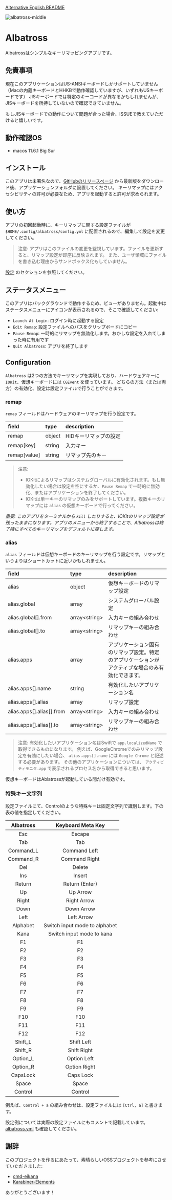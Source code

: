 [Alternative English README](https://github.com/ysugimoto/Albatross/blob/master/README.md)

![albatross-middle](https://user-images.githubusercontent.com/1000401/151051494-eba3d68b-fc0e-49bf-a769-8f5bd9eade7b.png)

# Albatross

Albatrossはシンプルなキーリマッピングアプリです。

## 免責事項

現在このアプリケーションはUS-ANSIキーボードしかサポートしていません（Macの内蔵キーボードとHHKBで動作確認していますが、いずれもUSキーボードです）
JISキーボードでは特定のキーコードが異なるかもしれませんが、JISキーボードを所持していないので確認できていません。

もしJISキーボードでの動作について問題が合った場合、ISSUEで教えていただけると嬉しいです。

## 動作確認OS

- macos 11.6.1 Big Sur

## インストール

このアプリは未署名なので、[GitHubのリリースページ](https://github.com/ysugimoto/Albatross/releases) から最新版をダウンロード後、アプリケーションフォルダに設置してください。
キーリマップにはアクセシビリティの許可が必要なため、アプリを起動すると許可が求められます。

## 使い方

アプリの初回起動時に、キーリマップに関する設定ファイルが `$HOME/.config/albatross/config.yml` に配置されるので、編集して設定を変更してください。

> 注意:
> アプリはこのファイルの変更を監視しています。ファイルを更新すると、リマップ設定が即座に反映されます。
> また、ユーザ領域にファイルを書き込む理由からサンドボックス化もしていません。

[設定](#設定) のセクションを参照してください。

## ステータスメニュー

このアプリはバックグラウンドで動作するため、ビューがありません。起動中はステータスメニューにアイコンが表示されるので、そこで確認してください:

- `Launch At Login`: ログイン時に起動する設定
- `Edit Remap`: 設定ファイルへのパスをクリップボードにコピー
- `Pause Remap`: 一時的にリマップを無効化します。おかしな設定を入れてしまった時に有用です
- `Quit Albatross`: アプリを終了します

## Configuration

`Albatross` は2つの方法でキーリマップを実現しており、ハードウェアキーに `IOKit`、仮想キーボードには `CGEvent` を使っています。
どちらの方法（または両方）の有効化、設定は設定ファイルで行うことができます。

### remap

`remap` フィールドはハードウェアのキーリマップを行う設定です。

| field        | type   | description           |
|:-------------|:-------|:----------------------|
| remap        | object | HIDキーリマップの設定 |
| remap[key]   | string | 入力キー              |
| remap[value] | string | リマップ先のキー      |

> 注意:
> - IOKitによるリマップはシステムグローバルに有効化されます。もし無効化したい場合は設定を空にするか、`Pause Remap` で一時的に無効化、またはアプリケーションを終了してください。
> - IOKitは単一キーのリマップのみをサポートしています。複数キーのリマップには `alias` の仮想キーボードで行ってください。

*重要: このアプリをターミナルから `kill` したりすると、IOKitのリマップ設定が残ったままになります。アプリのメニューから終了することで、Albatrossは終了時にすべてのキーリマップをデフォルトに戻します。*

### alias

`alias` フィールドは仮想キーボードのキーリマップを行う設定です。リマップというよりはショートカットに近いかもしれません。

| field                     | type                | description                                                                                     |
|:--------------------------|:--------------------|:------------------------------------------------------------------------------------------------|
| alias                     | object              | 仮想キーボードのリマップ設定                                                                    |
| alias.global              | array               | システムグローバル設定                                                                          |
| alias.global[].from       | array&lt;string&gt; | 入力キーの組み合わせ                                                                            |
| alias.global[].to         | array&lt;string&gt; | リマップキーの組み合わせ                                                                        |
| alias.apps                | array               | アプリケーション固有のリマップ設定。特定のアプリケーションがアクティブな場合のみ有効化できます。|
| alias.apps[].name         | string              | 有効化したいアプリケーション名                                                                  |
| alias.apps[].alias        | array               | リマップ設定                                                                                    |
| alias.apps[].alias[].from | array&lt;string&gt; | 入力キーの組み合わせ                                                                            |
| alias.apps[].alias[].to   | array&lt;string&gt; | リマップキーの組み合わせ                                                                        |

> 注意:
> 有効化したいアプリケーション名はSwiftで `app.localizedName` で取得できるものになります。
> 例えば、GoogleChromeでのみリマップ設定を有効にしたい場合、 `alias.apps[].name` には `Google Chrome` と記述する必要があります。
> その他のアプリケーションについては、 `アクティビティモニタ.app` で表示されるプロセス名から取得できると思います。

仮想キーボードはAblatrossが起動している間だけ有効です。

### 特殊キー文字列

設定ファイルにて、Controlのような特殊キーは固定文字列で識別します。下の表の値を指定してください。

| Albatross | Keyboard Meta Key             |
|:---------:|:-----------------------------:|
| Esc       | Escape                        |
| Tab       | Tab                           |
| Command_L | Command Left                  |
| Command_R | Command Right                 |
| Del       | Delete                        |
| Ins       | Insert                        |
| Return    | Return (Enter)                |
| Up        | Up Arrow                      |
| Right     | Right Arrow                   |
| Down      | Down Arrow                    |
| Left      | Left Arrow                    |
| Alphabet  | Switch input mode to alphabet |
| Kana      | Switch input mode to kana     |
| F1        | F1                            |
| F2        | F2                            |
| F3        | F3                            |
| F4        | F4                            |
| F5        | F5                            |
| F6        | F6                            |
| F7        | F7                            |
| F8        | F8                            |
| F9        | F9                            |
| F10       | F10                           |
| F11       | F11                           |
| F12       | F12                           |
| Shift_L   | Shift Left                    |
| Shift_R   | Shift Right                   |
| Option_L  | Option Left                   |
| Option_R  | Option Right                  |
| CapsLock  | Caps Lock                     |
| Space     | Space                         |
| Control   | Control                       |

例えば、`Control + a` の組み合わせは、設定ファイルには `[Ctrl, a]` と書きます。

設定例については実際の設定ファイルにもコメントで記載しています。 [albatross.yml](https://github.com/ysugimoto/Albatross/blob/master/Albatross/albatross.yml) も確認してください。

## 謝辞

このプロジェクトを作るにあたって、素晴らしいOSSプロジェクトを参考にさせていただきました:

- [cmd-eikana](https://github.com/iMasanari/cmd-eikana)
- [Karabiner-Elements](https://github.com/pqrs-org/Karabiner-Elements)

ありがとうございます！

